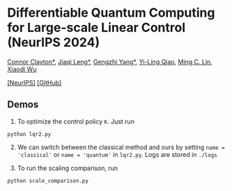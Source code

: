 
# Differentiable Quantum Computing for Large-scale Linear Control (NeurIPS 2024)

[Connor Clayton*](https://quics.umd.edu/people/connor-clayton), [Jiaqi Leng*](https://jiaqileng.github.io/), [Gengzhi Yang*](https://qcrypt2021.quics.umd.edu/people/gengzhi-yang), [Yi-Ling Qiao](https://ylqiao.net/), [Ming C. Lin](https://www.cs.umd.edu/~lin/), [Xiaodi Wu](https://www.cs.umd.edu/~xwu/)

 [[NeurIPS]](https://nips.cc/virtual/2024/poster/95915) [[GitHub]](https://github.com/YilingQiao/diff_lqr)


## Demos

1. To optimize the control policy `K`. Just run 

```
python lqr2.py
```

2. We can switch between the classical method and ours by setting
`name = 'classical'` or `name = 'quantum'` in `lqr2.py`. Logs are stored in `./logs`

3. To run the scaling comparison, run 
```
python scale_comparison.py
```

    
